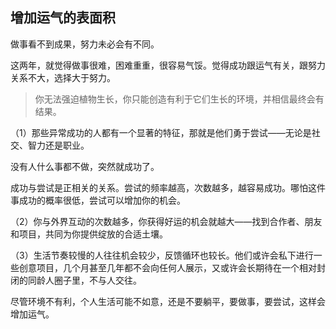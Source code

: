 ## 增加运气的表面积

做事看不到成果，努力未必会有不同。

这两年，就觉得做事很难，困难重重，很容易气馁。觉得成功跟运气有关，跟努力关系不大，选择大于努力。

> 你无法强迫植物生长，你只能创造有利于它们生长的环境，并相信最终会有结果。

（1）那些异常成功的人都有一个显著的特征，那就是他们勇于尝试——无论是社交、智力还是职业。

没有人什么事都不做，突然就成功了。

成功与尝试是正相关的关系。尝试的频率越高，次数越多，越容易成功。哪怕这件事成功的概率很低，尝试可以增加你的机会。

（2）你与外界互动的次数越多，你获得好运的机会就越大——找到合作者、朋友和项目，共同为你提供绽放的合适土壤。

（3）生活节奏较慢的人往往机会较少，反馈循环也较长。他们或许会私下进行一些创意项目，几个月甚至几年都不会向任何人展示，又或许会长期待在一个相对封闭的同龄人圈子里，不与人交往。

尽管环境不有利，个人生活可能不如意，还是不要躺平，要做事，要尝试，这样会增加运气。
